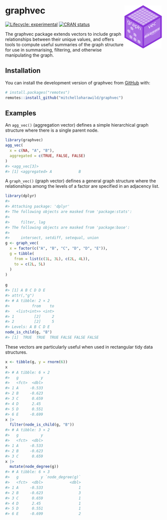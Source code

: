 

<!-- README.md is generated from README.qmd. Please edit that file -->

# graphvec <a href="https://pkg.mitchelloharawild.com/graphvec"><img src="man/figures/logo.svg" align="right" height="139" alt="graphvec website" /></a>

<!-- badges: start -->

[![Lifecycle:
experimental](https://img.shields.io/badge/lifecycle-experimental-orange.svg)](https://lifecycle.r-lib.org/articles/stages.html#experimental)
[![CRAN
status](https://www.r-pkg.org/badges/version/graphvec.png)](https://CRAN.R-project.org/package=graphvec)
<!-- badges: end -->

The graphvec package extends vectors to include graph relationships
between their unique values, and offers tools to compute useful
summaries of the graph structure for use in summarising, filtering, and
otherwise manipulating the graph.

## Installation

You can install the development version of graphvec from
[GitHub](https://github.com/) with:

``` r
# install.packages("remotes")
remotes::install_github("mitchelloharawild/graphvec")
```

## Examples

An `agg_vec()` (aggregation vector) defines a simple hierarchical graph
structure where there is a single parent node.

``` r
library(graphvec)
agg_vec(
  x = c(NA, "A", "B"),
  aggregated = c(TRUE, FALSE, FALSE)
)
#> <agg_vec[3]>
#> [1] <aggregated> A            B
```

A `graph_vec()` (graph vector) defines a general graph structure where
the relationships among the levels of a factor are specified in an
adjacency list.

``` r
library(dplyr)
#> 
#> Attaching package: 'dplyr'
#> The following objects are masked from 'package:stats':
#> 
#>     filter, lag
#> The following objects are masked from 'package:base':
#> 
#>     intersect, setdiff, setequal, union
g <- graph_vec(
  x = factor(c("A", "B", "C", "D", "D", "E")),
  g = tibble(
    from = list(c(1L, 3L), c(2L, 4L)),
    to = c(2L, 5L)
  )
)

g
#> [1] A B C D D E
#> attr(,"g")
#> # A tibble: 2 × 2
#>          from    to
#>   <list<int>> <int>
#> 1         [2]     2
#> 2         [2]     5
#> Levels: A B C D E
node_is_child(g, "B")
#> [1]  TRUE  TRUE  TRUE FALSE FALSE FALSE
```

These vectors are particularly useful when used in rectangular tidy data
structures.

``` r
x <- tibble(g, y = rnorm(6))
x
#> # A tibble: 6 × 2
#>   g          y
#>   <fct>  <dbl>
#> 1 A     -0.533
#> 2 B     -0.623
#> 3 C      0.659
#> 4 D      2.45 
#> 5 D      0.551
#> 6 E     -0.699
x |> 
  filter(node_is_child(g, "B"))
#> # A tibble: 3 × 2
#>   g          y
#>   <fct>  <dbl>
#> 1 A     -0.533
#> 2 B     -0.623
#> 3 C      0.659
x |> 
  mutate(node_degree(g))
#> # A tibble: 6 × 3
#>   g          y `node_degree(g)`
#>   <fct>  <dbl>            <dbl>
#> 1 A     -0.533                1
#> 2 B     -0.623                3
#> 3 C      0.659                1
#> 4 D      2.45                 1
#> 5 D      0.551                1
#> 6 E     -0.699                2
```
